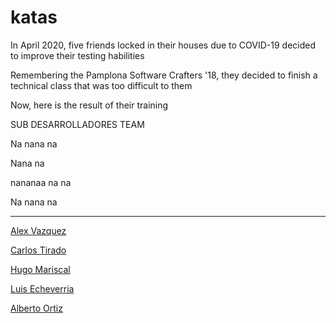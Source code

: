 # katas

In April 2020, five friends locked in their houses due to COVID-19 decided to improve their testing habilities

Remembering the Pamplona Software Crafters '18, they decided to finish a technical class that was too difficult to them

Now, here is the result of their training


SUB DESARROLLADORES TEAM

Na nana na

Nana na

nananaa na na

Na nana na

-- ---------------------
[Alex Vazquez](https://github.com/avperillo)

[Carlos Tirado](https://github.com/catirado)

[Hugo Mariscal](https://github.com/humasae)

[Luis Echeverria](https://github.com/echeve)

[Alberto Ortiz](https://github.com/albertortizcape)
